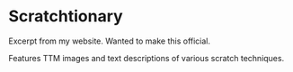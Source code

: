 Scratchtionary
==============

Excerpt from my website.  Wanted to make this official.

Features TTM images and text descriptions of various scratch techniques.